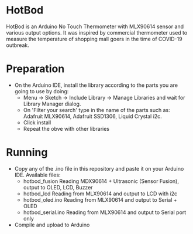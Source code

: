 # HotBod
HotBod is an Arduino No Touch Thermometer with MLX90614 sensor and various output options.
It was inspired by commercial thermometer used to measure the temperature of shopping mall goers in the time of COVID-19 outbreak.


# Preparation
- On the Arduino IDE, install the library according to the parts you are going to use by doing:
  - Menu -> Sketch -> Include Library -> Manage Libraries and wait for Library Manager dialog.
  - On 'Filter your search' type in the name of the parts such as: Adafruit MLX90614, Adafruit SSD1306, Liquid Crystal i2c.
  - Click install
  - Repeat the obve with other libraries
  
# Running
- Copy any of the .ino file in this repository and paste it on your Arduino IDE.
  Available files:
  - hotbod_fusion	Reading MDX90614 + Ultrasonic (Sensor Fusion), output to OLED, LCD, Buzzer	
  - hotbod_lcd	Reading from MLX90614 and output to LCD with i2c	
  - hotbod_oled.ino	Reading from MLX90614 and output to Serial + OLED	
  - hotbod_serial.ino  Reading from MLX90614 and output to Serial port only
- Compile and upload to Arduino
